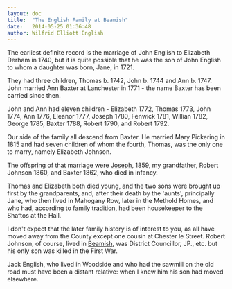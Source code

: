 ```yaml
---
layout: doc
title:  "The English Family at Beamish"
date:   2014-05-25 01:36:48
author: Wilfrid Elliott English
---
```


The earliest definite record is the marriage of John English to Elizabeth Derham in 1740,
but it is quite possible that he was the son of John English to whom a daughter was born,
Jane, in 1721.

They had three children, Thomas b. 1742, John b. 1744 and Ann b. 1747. John married Ann Baxter
at Lanchester in 1771 - the name Baxter has been carried since then.

John and Ann had eleven children - Elizabeth 1772, Thomas 1773, John 1774, Ann 1776, Eleanor 1777,
Joseph 1780, Fenwick 1781, Willian 1782, George 1785, Baxter 1788, Robert 1790, and Robert 1792.

Our side of the family all descend from Baxter. He married Mary Pickering in 1815 and had seven
children of whom the fourth, Thomas, was the only one to marry, namely Elizabeth Johnson.

The offspring of that marriage were [Joseph](joseph-english.html), 1859, my grandfather, Robert Johnson 1860, and Baxter
1862, who died in infancy.

Thomas and Elizabeth both died young, and the two sons were brought up first by the grandparents, 
and, after their death by the 'aunts', principally Jane, who then lived in Mahogany Row, later in
the Methold Homes, and who had, according to family tradition, had been housekeeper to the Shaftos
at the Hall.

I don't expect that the later family history is of interest to you, as all have moved away from the
County except one cousin at Chester le Street. Robert Johnson, of course, lived in [Beamish][1],
was District Councillor, JP., etc. but his only son was killed in the First War.

Jack English, who lived in Woodside and who had the sawmill on the old road must have been a distant
relative: when I knew him his son had moved elsewhere.


[1]: https://en.wikipedia.org/wiki/Beamish,_County_Durham
